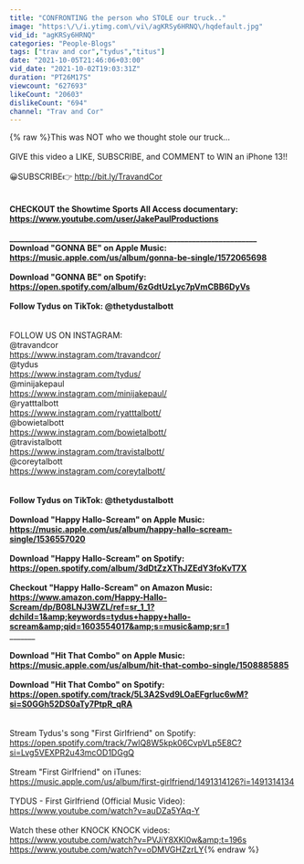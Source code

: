 ```yaml
---
title: "CONFRONTING the person who STOLE our truck.."
image: "https:\/\/i.ytimg.com\/vi\/agKRSy6HRNQ\/hqdefault.jpg"
vid_id: "agKRSy6HRNQ"
categories: "People-Blogs"
tags: ["trav and cor","tydus","titus"]
date: "2021-10-05T21:46:06+03:00"
vid_date: "2021-10-02T19:03:31Z"
duration: "PT26M17S"
viewcount: "627693"
likeCount: "20603"
dislikeCount: "694"
channel: "Trav and Cor"
---
```

{% raw %}This was NOT who we thought stole our truck...<br /><br />GIVE this video a LIKE,  SUBSCRIBE,  and COMMENT to WIN an iPhone 13!!<br /><br />😀SUBSCRIBE👉 <a rel="nofollow" target="blank" href="http://bit.ly/TravandCor">http://bit.ly/TravandCor</a><br />________________________________________________________________<br /><br />CHECKOUT the Showtime Sports All Access documentary:<br /><a rel="nofollow" target="blank" href="https://www.youtube.com/user/JakePaulProductions">https://www.youtube.com/user/JakePaulProductions</a><br /><br />_________________________________________________________________<br />Download &quot;GONNA BE&quot; on Apple Music:<br /><a rel="nofollow" target="blank" href="https://music.apple.com/us/album/gonna-be-single/1572065698">https://music.apple.com/us/album/gonna-be-single/1572065698</a><br /><br />Download &quot;GONNA BE&quot; on Spotify:<br /><a rel="nofollow" target="blank" href="https://open.spotify.com/album/6zGdtUzLyc7pVmCBB6DyVs">https://open.spotify.com/album/6zGdtUzLyc7pVmCBB6DyVs</a><br /><br />Follow Tydus on TikTok: @thetydustalbott<br />________________________________________________________________<br /><br />FOLLOW US ON INSTAGRAM:<br />@travandcor <br /><a rel="nofollow" target="blank" href="https://www.instagram.com/travandcor/">https://www.instagram.com/travandcor/</a><br />@tydus<br /><a rel="nofollow" target="blank" href="https://www.instagram.com/tydus/">https://www.instagram.com/tydus/</a><br />@minijakepaul<br /><a rel="nofollow" target="blank" href="https://www.instagram.com/minijakepaul/">https://www.instagram.com/minijakepaul/</a><br />@ryatttalbott<br /><a rel="nofollow" target="blank" href="https://www.instagram.com/ryatttalbott/">https://www.instagram.com/ryatttalbott/</a><br />@bowietalbott <br /><a rel="nofollow" target="blank" href="https://www.instagram.com/bowietalbott/">https://www.instagram.com/bowietalbott/</a><br />@travistalbott<br /><a rel="nofollow" target="blank" href="https://www.instagram.com/travistalbott/">https://www.instagram.com/travistalbott/</a><br />@coreytalbott<br /><a rel="nofollow" target="blank" href="https://www.instagram.com/coreytalbott/">https://www.instagram.com/coreytalbott/</a><br />__________________________________________<br /><br />Follow Tydus on TikTok: @thetydustalbott<br />________________________________________________________<br />Download &quot;Happy Hallo-Scream&quot; on Apple Music: <br /><a rel="nofollow" target="blank" href="https://music.apple.com/us/album/happy-hallo-scream-single/1536557020">https://music.apple.com/us/album/happy-hallo-scream-single/1536557020</a><br /><br />Download &quot;Happy Hallo-Scream&quot; on Spotify: <a rel="nofollow" target="blank" href="https://open.spotify.com/album/3dDtZzXThJZEdY3foKvT7X">https://open.spotify.com/album/3dDtZzXThJZEdY3foKvT7X</a><br /><br />Checkout &quot;Happy Hallo-Scream&quot; on Amazon Music:<br /><a rel="nofollow" target="blank" href="https://www.amazon.com/Happy-Hallo-Scream/dp/B08LNJ3WZL/ref=sr_1_1?dchild=1&amp;keywords=tydus+happy+hallo-scream&amp;qid=1603554017&amp;s=music&amp;sr=1">https://www.amazon.com/Happy-Hallo-Scream/dp/B08LNJ3WZL/ref=sr_1_1?dchild=1&amp;keywords=tydus+happy+hallo-scream&amp;qid=1603554017&amp;s=music&amp;sr=1</a><br />_____________________________________________________________________________<br /><br />Download &quot;Hit That Combo&quot; on Apple Music: <br /><a rel="nofollow" target="blank" href="https://music.apple.com/us/album/hit-that-combo-single/1508885885">https://music.apple.com/us/album/hit-that-combo-single/1508885885</a><br /><br />Download &quot;Hit That Combo&quot; on Spotify: <br /><a rel="nofollow" target="blank" href="https://open.spotify.com/track/5L3A2Svd9LOaEFgrluc6wM?si=S0GGh52DS0aTy7PtpR_qRA">https://open.spotify.com/track/5L3A2Svd9LOaEFgrluc6wM?si=S0GGh52DS0aTy7PtpR_qRA</a><br />________________________________________________________<br /><br />Stream Tydus's song &quot;First Girlfriend&quot; on Spotify:<br /><a rel="nofollow" target="blank" href="https://open.spotify.com/track/7wlQ8W5kpk06CvpVLp5E8C?si=Lvg5VEXPR2u43mcOD1DGgQ">https://open.spotify.com/track/7wlQ8W5kpk06CvpVLp5E8C?si=Lvg5VEXPR2u43mcOD1DGgQ</a><br /><br />Stream &quot;First Girlfriend&quot; on iTunes:<br /><a rel="nofollow" target="blank" href="https://music.apple.com/us/album/first-girlfriend/1491314126?i=1491314134">https://music.apple.com/us/album/first-girlfriend/1491314126?i=1491314134</a><br /><br />TYDUS - First Girlfriend (Official Music Video):<br /><a rel="nofollow" target="blank" href="https://www.youtube.com/watch?v=auDZa5YAq-Y">https://www.youtube.com/watch?v=auDZa5YAq-Y</a><br /><br />Watch these other KNOCK KNOCK videos:<br /><a rel="nofollow" target="blank" href="https://www.youtube.com/watch?v=PVJiY8XKl0w&amp;t=196s">https://www.youtube.com/watch?v=PVJiY8XKl0w&amp;t=196s</a><br /><a rel="nofollow" target="blank" href="https://www.youtube.com/watch?v=oDMVGHZzrLY">https://www.youtube.com/watch?v=oDMVGHZzrLY</a>{% endraw %}
